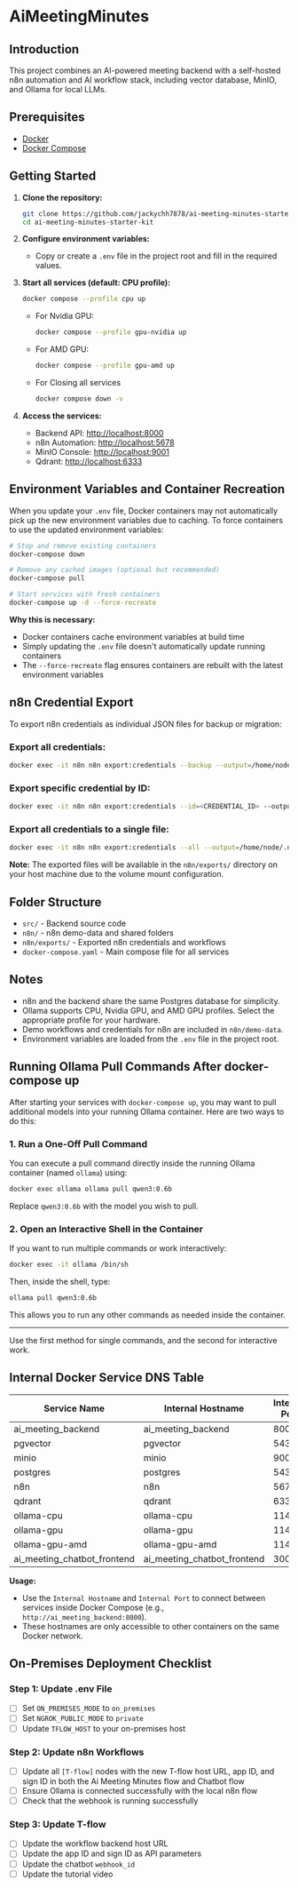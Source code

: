 # AiMeetingMinutes

## Introduction

<!-- TODO: Add a detailed project introduction here -->

This project combines an AI-powered meeting backend with a self-hosted n8n automation and AI workflow stack, including vector database, MinIO, and Ollama for local LLMs.

## Prerequisites
- [Docker](https://www.docker.com/get-started)
- [Docker Compose](https://docs.docker.com/compose/)

## Getting Started

1. **Clone the repository:**
   ```sh
   git clone https://github.com/jackychh7878/ai-meeting-minutes-starter-kit.git
   cd ai-meeting-minutes-starter-kit
   ```

2. **Configure environment variables:**
   - Copy or create a `.env` file in the project root and fill in the required values.

3. **Start all services (default: CPU profile):**
   ```sh
   docker compose --profile cpu up
   ```
   - For Nvidia GPU:
     ```sh
     docker compose --profile gpu-nvidia up
     ```
   - For AMD GPU:
     ```sh
     docker compose --profile gpu-amd up
     ```
   - For Closing all services
     ```sh
     docker compose down -v
     ```

4. **Access the services:**
   - Backend API: [http://localhost:8000](http://localhost:8000)
   - n8n Automation: [http://localhost:5678](http://localhost:5678)
   - MinIO Console: [http://localhost:9001](http://localhost:9001)
   - Qdrant: [http://localhost:6333](http://localhost:6333)

## Environment Variables and Container Recreation

When you update your `.env` file, Docker containers may not automatically pick up the new environment variables due to caching. To force containers to use the updated environment variables:

```sh
# Stop and remove existing containers
docker-compose down

# Remove any cached images (optional but recommended)
docker-compose pull

# Start services with fresh containers
docker-compose up -d --force-recreate
```

**Why this is necessary:**
- Docker containers cache environment variables at build time
- Simply updating the `.env` file doesn't automatically update running containers
- The `--force-recreate` flag ensures containers are rebuilt with the latest environment variables

## n8n Credential Export

To export n8n credentials as individual JSON files for backup or migration:

### Export all credentials:
```sh
docker exec -it n8n n8n export:credentials --backup --output=/home/node/.n8n/exports/
```

### Export specific credential by ID:
```sh
docker exec -it n8n n8n export:credentials --id=<CREDENTIAL_ID> --output=/home/node/.n8n/exports/
```

### Export all credentials to a single file:
```sh
docker exec -it n8n n8n export:credentials --all --output=/home/node/.n8n/exports/all-credentials.json
```

**Note:** The exported files will be available in the `n8n/exports/` directory on your host machine due to the volume mount configuration.

## Folder Structure
- `src/` - Backend source code
- `n8n/` - n8n demo-data and shared folders
- `n8n/exports/` - Exported n8n credentials and workflows
- `docker-compose.yaml` - Main compose file for all services

## Notes
- n8n and the backend share the same Postgres database for simplicity.
- Ollama supports CPU, Nvidia GPU, and AMD GPU profiles. Select the appropriate profile for your hardware.
- Demo workflows and credentials for n8n are included in `n8n/demo-data`.
- Environment variables are loaded from the `.env` file in the project root.

## Running Ollama Pull Commands After docker-compose up

After starting your services with `docker-compose up`, you may want to pull additional models into your running Ollama container. Here are two ways to do this:

### 1. Run a One-Off Pull Command

You can execute a pull command directly inside the running Ollama container (named `ollama`) using:

```sh
docker exec ollama ollama pull qwen3:0.6b
```

Replace `qwen3:0.6b` with the model you wish to pull.

### 2. Open an Interactive Shell in the Container

If you want to run multiple commands or work interactively:

```sh
docker exec -it ollama /bin/sh
```

Then, inside the shell, type:

```sh
ollama pull qwen3:0.6b
```

This allows you to run any other commands as needed inside the container.

---

Use the first method for single commands, and the second for interactive work.

## Internal Docker Service DNS Table

| Service Name                | Internal Hostname                  | Internal Port |
|-----------------------------|------------------------------------|---------------|
| ai_meeting_backend          | ai_meeting_backend                 | 8000          |
| pgvector                    | pgvector                           | 5432          |
| minio                       | minio                              | 9000          |
| postgres                    | postgres                           | 5432          |
| n8n                         | n8n                                | 5678          |
| qdrant                      | qdrant                             | 6333          |
| ollama-cpu                  | ollama-cpu                         | 11434         |
| ollama-gpu                  | ollama-gpu                         | 11434         |
| ollama-gpu-amd              | ollama-gpu-amd                     | 11434         |
| ai_meeting_chatbot_frontend | ai_meeting_chatbot_frontend        | 3000          |

**Usage:**
- Use the `Internal Hostname` and `Internal Port` to connect between services inside Docker Compose (e.g., `http://ai_meeting_backend:8000`).
- These hostnames are only accessible to other containers on the same Docker network.

## On-Premises Deployment Checklist

### Step 1: Update .env File
- [ ] Set `ON_PREMISES_MODE` to `on_premises`
- [ ] Set `NGROK_PUBLIC_MODE` to `private`
- [ ] Update `TFLOW_HOST` to your on-premises host

### Step 2: Update n8n Workflows
- [ ] Update all `[T-flow]` nodes with the new T-flow host URL, app ID, and sign ID in both the Ai Meeting Minutes flow and Chatbot flow
- [ ] Ensure Ollama is connected successfully with the local n8n flow
- [ ] Check that the webhook is running successfully

### Step 3: Update T-flow
- [ ] Update the workflow backend host URL
- [ ] Update the app ID and sign ID as API parameters
- [ ] Update the chatbot `webhook_id`
- [ ] Update the tutorial video